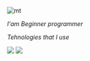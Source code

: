 ![mt](https://user-images.githubusercontent.com/116447470/215271699-9869ca21-056b-429a-94e6-c220c6c9157c.jpg)

 _I'am Beginner programmer_

  _Tehnologies that I use_

<img src="https://img.shields.io/badge/HTML-black?style=for-the-badge&logo=html5&logoColor=red"/> <img src="https://img.shields.io/badge/Css-black?style=for-the-badge&logo=css3&logoColor=blue"/>


